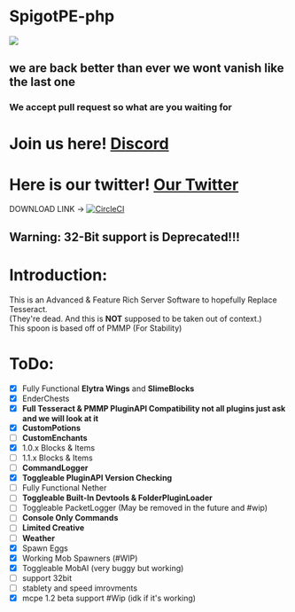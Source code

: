 # SpigotPE-php
<img src="https://github.com/caspervanneck/spigotpe/blob/master/spigotpe.png">

## we are back better than ever we wont vanish like the last one

### We accept pull request so what are you waiting for

# Join us here! [Discord](https://discord.gg/PwVGfng)

# Here is our twitter! [Our Twitter](https://mobile.twitter.com/TeamSpigotpe)
DOWNLOAD LINK -> [![CircleCI](https://circleci.com/gh/SpigotPE-Team/SpigotPE.svg?style=svg)](https://circleci.com/gh/SpigotPE-Team/SpigotPE)

## Warning: 32-Bit support is Deprecated!!!

# Introduction:
This is an Advanced & Feature Rich Server Software to hopefully Replace Tesseract.  
(They're dead. And this is **NOT** supposed to be taken out of context.)  
This spoon is based off of PMMP (For Stability)  

# ToDo:
- [X] Fully Functional **Elytra Wings** and **SlimeBlocks**
- [X] EnderChests
- [X] **Full Tesseract & PMMP PluginAPI Compatibility not all plugins just ask and we will look at it**
- [X] **CustomPotions**
- [ ] **CustomEnchants**
- [x] 1.0.x Blocks & Items
- [ ] 1.1.x Blocks & Items
- [ ] **CommandLogger**
- [x] **Toggleable PluginAPI Version Checking**
- [ ] Fully Functional Nether
- [ ] **Toggleable Built-In Devtools & FolderPluginLoader**
- [ ] Toggleable PacketLogger (May be removed in the future and #wip)
- [ ] **Console Only Commands**
- [ ] **Limited Creative**
- [ ] **Weather**  
- [X] Spawn Eggs
- [X] Working Mob Spawners (#WIP)
- [X] Toggleable MobAI (very buggy but working)
- [ ] support 32bit
- [ ] stablety and speed imrovments
- [X] mcpe 1.2 beta support #Wip (idk if it's working)
